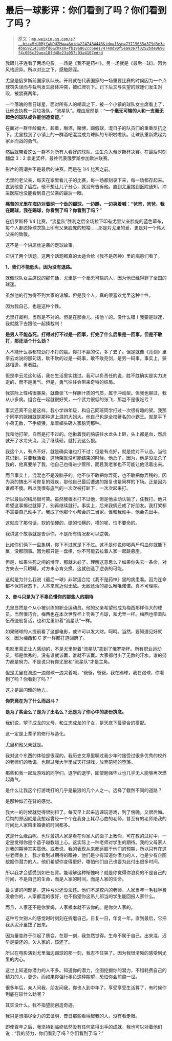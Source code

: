 # 最后一球影评：你们看到了吗？你们看到了吗？

> 原文：[`mp.weixin.qq.com/s?__biz=MzU0MjYwNDU2Mw==&mid=2247484446&idx=1&sn=73715635a379d3e3a4ba59214310bfd6&chksm=fb196862cc6ee174740d90f5ea9367f0252bde8698f4c005c29aea18fd48e23a057c03a4107e#rd`](http://mp.weixin.qq.com/s?__biz=MzU0MjYwNDU2Mw==&mid=2247484446&idx=1&sn=73715635a379d3e3a4ba59214310bfd6&chksm=fb196862cc6ee174740d90f5ea9367f0252bde8698f4c005c29aea18fd48e23a057c03a4107e#rd)

我跟儿子连看了两场电影。一场是《我不是药神》，另一场就是《最后一球》。因为风格迥异。所以对比之下，感触颇深。

尤里是俄罗斯前国家队队长。开局就在代表国家的一场重要比赛的时候因为一个点球罚失误而与裁判发生肢体冲突，被红牌罚下。罚下后又与失望的球迷们发生对殴，被禁赛两年。

一个落魄的昔日球星，面对所有人的嘲讽之下，被一个小镇的球队女主席看上了，让他去执教一只垃圾队，“流星队”。理由居然是：“**一个毫无可输的人和一支毫无起色的球队或许能创造奇迹**。”

在面对一群年龄偏大，超重，酗酒，赌博，踢假球，混日子的队员们的重重反抗之下。尤里找到了小镇上的一群酒吧混混成为球队的专职啦啦队。让球队重新燃起为家乡而战的勇气。

然后就带着这么一群不为所有人看好的球队，生生杀入俄罗斯杯决赛。在最后时刻翻盘 3：2 拿走奖杯，最终代表俄罗斯参加欧洲联赛。

影片的高潮并不是最后的决赛。而是在 1/4 比赛之前。

尤里的老父亲，每天在家里看儿子的比赛，每一场都刻录下来，每一场都存起来。直到他患了癌症。他不想让儿子分心，就没有告诉他。直到尤里接到医院通知，冲进医院也没能看到自己父亲的最后一眼。

**痛苦的尤里在海边对着网一个劲的踢球，一边踢，一边哭着喊：“爸爸，爸爸，我在踢球，我在踢球，你看到了吗？你看到了吗？”**

在俄罗斯杯 1/4 比赛，“流星队”胜利之后全场拉下印有尤里父亲脸庞的蓝色幕布，每个人都脱掉球衣换上印有父亲脸庞的短袖……那是对尤里的爱，更是对一个伟大父亲的致敬。

这不是一个讲屌丝逆袭的足球故事。

它讲了两个话题。这两个话题都真的太适合给《我不是药神》里的病患们看了。

**1、我们不能低头，因为没有退路。**

就像球队女主席说的那句话，尤里是一个毫无可输的人，因为他已经得罪了全国的球迷。

虽然他的行为得不到大家的谅解。但是我个人，真的很喜欢尤里这种个性。

因为我自己，也是这种个性。

尤里打裁判，当然是不对的。但是在那会儿。揍他丫的。没什么错！我要是球迷，我就跳下去跟他一起揍裁判！

**是男人不能怂死。打得过打不过是一回事，打完了什么后果是一回事。但是不敢打，那还活个什么劲？**

人不能什么事都较劲打不打的赢。你打不赢的仗，多了去了。但是就像《亮剑》里李云龙说的那句话，砍不砍的过是一码事，敢不敢亮剑，是另一码事。事实上，狭路相逢，勇者胜。

但是李云龙这句话，我在生活里实践过。我可以负责任的说，胜不胜确实是实力决定的，而不是勇气。但是，勇气往往会带来奇特的结局。

我实际上性格很暴戾，就像张飞一样胆汁质的气质，属于冲动型。但我也聊过，我从小多病。组合在一起就很好笑，一个武力很低的张飞，那岂不是很吃亏？

事实还真不全是这样。我小学四年级，和自己同班同学打过一次很有趣的架。我那个同学的姐姐就是那种道上混的大姐大。他自己也是全校著名的小霸王。就是手下小弟无数，下手极狠，拿着榔头砸人家脑壳那种。

我和他打架，自然是打不过的。他揪着我的脑袋往水龙头上砸，头上都是血，然后就开了水龙头浇，浇了继续砸，就打到这么狠。

我这个人，有点不好，就是确实谁也打不过；但是有点好，就是绝对不认怂。当他意识到，只要我活着，这场架就没可能结束的时候。他怂了。因为，他是没法杀了我的，他真要杀了我，他自己也得进少管所，而且我老爹也不可能让他活着出来。

而且事实上，混混也不是没脑子的。他不仅不敢把你弄死，也不敢把你弄残的。因为真的搞出不可修复的残疾，那他自己最后遭遇的报复也是同样的下场。正是因为谁都不傻。所以我很有底气的一次次被打趴下，一次次起来打。

所以最后的结局很可笑。虽然我根本打不过他，但是他主动认输了，任我打。他只希望这事揭过就算了，别再继续就行。事实上，后来我俩还成了好朋友。我打架都不需要自己动手了。我成了他那个小帮会的二当家。谁和我动手，他会先出手。

这就应了那句话，软的怕硬的，硬的怕横的，横的呢，怕不要命的。

我讲这个故事就是告诉你，不是所有情况都可以逆袭。

比如你们俩下一盘象棋，你下不过就是下不过。这不是你说你喝两斤鸡血你就能下赢，没那回事。因为那只是一盘棋，你不可能去拉着人家一起跳悬崖。

但是，如果生死之间的博弈，那就未必了。理解这意思么？如果你失去一条命，对方失去一只眼睛。对方未必肯交换。这就创造了逆袭的可能。

这就是为什么我说《最后一球》非常适合给《我不是药神》里的病患看。因为连命都不保的状态下，人本来就近似无敌。无敌还活的那么唯唯诺诺。真不可理喻。

**2、奋斗只是为了不辜负懂你的那些人的期待**

尤里显然是个从小被训练的职业运动员。他的父亲希望他成为梅西那样伟大的球员。当然很巧合，梅西也在本次世界杯上罚丢了点球，和尤里一样。梅西也带着队伍奇迹般复活，也和尤里带着“流星队”一样。

如果赌球的人提前看了这部电影，或许可以发大财。呵呵。当然，要知道见好就收，因为梅西和 C 罗一样都打道回府了。

电影里真正让人感动的，不是尤里带着“流星队”拿到了俄罗斯杯。所有职业运动员，都是优秀的。没有谁就该赢，谁就不该赢。大家都付出了无数的汗水。谁的努力都是努力。不是说只有你尤里和“流星队”才是主角。

但是尤里在海边一边踢球一边哭着喊，“爸爸，爸爸，我在踢球，我在踢球，你看到了吗？你看到了吗？”

这才是最闪耀的地方。

**你究竟在为了什么而战斗？**

**是为了奖金么？是为了出名么？还是为了你心中的那份执念。**

我们说，望子成龙的父母，和立志成龙的子女，是天底下最契合的搭配。

这一定是上辈子的修行与造化。

尤里和他父亲就是。

我对这个东西的体验是很深的。我历史文章里聊过我少年时接受过很多优秀的校外的老师们的教诲。也聊过我大学里成天打游戏，放弃前程的堕落。

那些和我一起玩游戏的同学们，退学的退学，即使勉强毕业也几乎无人能够再次燃起勇气。

是什么让我这个打游戏打的几乎是最狠的几个人之一。选择了截然不同的道路？

是那种如芒在背的感觉。

我大一的时候就觉得很别扭了。每天早上起来逃课玩游戏，到了傍晚，又很后悔。后悔的原因就是我想起曾经一个个在我身上耗尽心血的老师，甚至有的老师陪我的时间比人家陪未婚妻的时间都多。

这是什么缘由呢。也许最初人家是看在你家人的面子上教你，可在教的过程中，一定是觉得你是个苗子越教越上心。这实际上一种老师对学生的期待。我的父母家人对我的期待其实蛮低。或者说，我的表现从来都远超于他们的预期，所以只有在这些老师身上，我才看到过期待的眼神，他们是少有知道你潜力的人，也是少有企图挖掘你潜力的人，他们希望你变得更好，哪怕他们自己也要为此付出很多时间。

所以我才会感受到如芒在背。能理解这种惭愧吗？就是你觉得你浪费的不是自己的时间，不是自己的生命，而是人家的时间，而是人家的生命。

最关键的问题是，这种亏欠还没法还。他们不是校内的老师，人家当年一毛钱学费没收你的，人家都混的很好，也不指望你这吊儿郎当的学生能回报人家什么。

而且，人家还不是你爹妈，人家根本就不该你的。是你欠人家的。

这种亏欠别人的感觉时时刻刻在折磨自己。日复一日，年复一年。直到最后，它把我从泥淖里拔了出来。

因为量变终于引起了质变，在那一刻，我忽然觉得。生命不属于自己。出来混，迟早是要还的。欠人家的，该还了。

所以在电影演到尤里海边踢球的那一刻，我忍不住哭了。因为我很清晰的感受到尤里的内心。

这世上知道你潜力的人不多。知道你的潜力，企图挖掘你的潜力，不惜耗费自己的精力的人，更少。而如果你强行辜负这种期望，恐怕你会煎熬一世。

很多年后，亲人问我、朋友问我，你也人到中年了。享受享受生活算了，有时候你到底在较什么劲呢？

其实没什么。我不指望能创造奇迹。

我只是想竭尽全力的去证明，昔日那些看得起我的人，没有看走眼。

即使百年之后，我坚持到临终依然没有任何拿得出手的成就，我也可以对着他们说：“我的努力，你们看到了吗？你们看到了吗？”